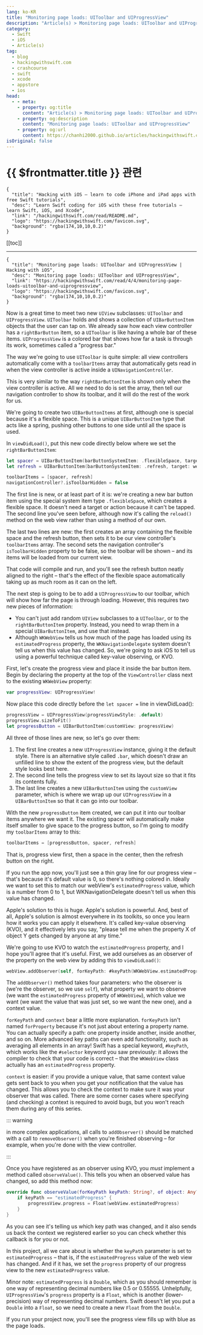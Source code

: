 ```yaml
---
lang: ko-KR
title: "Monitoring page loads: UIToolbar and UIProgressView"
description: "Article(s) > Monitoring page loads: UIToolbar and UIProgressView"
category:
  - Swift
  - iOS
  - Article(s)
tag: 
  - blog
  - hackingwithswift.com
  - crashcourse
  - swift
  - xcode
  - appstore
  - ios  
head:
  - - meta:
    - property: og:title
      content: "Article(s) > Monitoring page loads: UIToolbar and UIProgressView"
    - property: og:description
      content: "Monitoring page loads: UIToolbar and UIProgressView"
    - property: og:url
      content: https://chanhi2000.github.io/articles/hackingwithswift.com/read/04/04-monitoring-page-loads-uitoolbar-and-uiprogressview.html
isOriginal: false
---
```


# {{ $frontmatter.title }} 관련

```component VPCard
{
  "title": "Hacking with iOS – learn to code iPhone and iPad apps with free Swift tutorials",
  "desc": "Learn Swift coding for iOS with these free tutorials – learn Swift, iOS, and Xcode",
  "link": "/hackingwithswift.com/read/README.md",
  "logo": "https://hackingwithswift.com/favicon.svg",
  "background": "rgba(174,10,10,0.2)"
}
```

[[toc]]

---

```component VPCard
{
  "title": "Monitoring page loads: UIToolbar and UIProgressView | Hacking with iOS",
  "desc": "Monitoring page loads: UIToolbar and UIProgressView",
  "link": "https://hackingwithswift.com/read/4/4/monitoring-page-loads-uitoolbar-and-uiprogressview",
  "logo": "https://hackingwithswift.com/favicon.svg",
  "background": "rgba(174,10,10,0.2)"
}
```

<VidStack src="youtube/Nj6qvHyNMug" />

Now is a great time to meet two new `UIView` subclasses: `UIToolbar` and `UIProgressView`. `UIToolbar` holds and shows a collection of `UIBarButtonItem` objects that the user can tap on. We already saw how each view controller has a `rightBarButton` item, so a `UIToolbar` is like having a whole bar of these items. `UIProgressView` is a colored bar that shows how far a task is through its work, sometimes called a "progress bar."

The way we're going to use `UIToolbar` is quite simple: all view controllers automatically come with a `toolbarItems` array that automatically gets read in when the view controller is active inside a `UINavigationController`.

This is very similar to the way `rightBarButtonItem` is shown only when the view controller is active. All we need to do is set the array, then tell our navigation controller to show its toolbar, and it will do the rest of the work for us.

We're going to create two `UIBarButtonItems` at first, although one is special because it's a flexible space. This is a unique `UIBarButtonItem` type that acts like a spring, pushing other buttons to one side until all the space is used.

In `viewDidLoad()`, put this new code directly below where we set the `rightBarButtonItem`:

```swift
let spacer = UIBarButtonItem(barButtonSystemItem: .flexibleSpace, target: nil, action: nil)
let refresh = UIBarButtonItem(barButtonSystemItem: .refresh, target: webView, action: #selector(webView.reload))

toolbarItems = [spacer, refresh]
navigationController?.isToolbarHidden = false
```

The first line is new, or at least part of it is: we're creating a new bar button item using the special system item type `.flexibleSpace`, which creates a flexible space. It doesn't need a target or action because it can't be tapped. The second line you've seen before, although now it's calling the `reload()` method on the web view rather than using a method of our own.

The last two lines are new: the first creates an array containing the flexible space and the refresh button, then sets it to be our view controller's `toolbarItems` array. The second sets the navigation controller's `isToolbarHidden` property to be false, so the toolbar will be shown – and its items will be loaded from our current view.

That code will compile and run, and you'll see the refresh button neatly aligned to the right – that's the effect of the flexible space automatically taking up as much room as it can on the left.

The next step is going to be to add a `UIProgressView` to our toolbar, which will show how far the page is through loading. However, this requires two new pieces of information:

- You can't just add random `UIView` subclasses to a `UIToolbar`, or to the `rightBarButtonItem` property. Instead, you need to wrap them in a special `UIBarButtonItem`, and use that instead.
- Although `WKWebView` tells us how much of the page has loaded using its `estimatedProgress` property, the `WKNavigationDelegate` system doesn't tell us when this value has changed. So, we're going to ask iOS to tell us using a powerful technique called key-value observing, or KVO.

First, let's create the progress view and place it inside the bar button item. Begin by declaring the property at the top of the `ViewController` class next to the existing `WKWebView` property:

```swift
var progressView: UIProgressView!
```

Now place this code directly before the `let spacer =` line in viewDidLoad():

```swift
progressView = UIProgressView(progressViewStyle: .default)
progressView.sizeToFit()
let progressButton = UIBarButtonItem(customView: progressView)
```

All three of those lines are new, so let's go over them:

1. The first line creates a new `UIProgressView` instance, giving it the default style. There is an alternative style called `.bar`, which doesn't draw an unfilled line to show the extent of the progress view, but the default style looks best here.
2. The second line tells the progress view to set its layout size so that it fits its contents fully.
3. The last line creates a new `UIBarButtonItem` using the `customView` parameter, which is where we wrap up our `UIProgressView` in a `UIBarButtonItem` so that it can go into our toolbar.

With the new `progressButton` item created, we can put it into our toolbar items anywhere we want it. The existing spacer will automatically make itself smaller to give space to the progress button, so I'm going to modify my `toolbarItems` array to this:

```swift
toolbarItems = [progressButton, spacer, refresh]
```

That is, progress view first, then a space in the center, then the refresh button on the right.

If you run the app now, you'll just see a thin gray line for our progress view – that's because it's default value is 0, so there's nothing colored in. Ideally we want to set this to match our webView's `estimatedProgress` value, which is a number from 0 to 1, but WKNavigationDelegate doesn't tell us when this value has changed.

Apple's solution to this is huge. Apple's solution is powerful. And, best of all, Apple's solution is almost everywhere in its toolkits, so once you learn how it works you can apply it elsewhere. It's called key-value observing (KVO), and it effectively lets you say, "please tell me when the property X of object Y gets changed by anyone at any time."

We're going to use KVO to watch the `estimatedProgress` property, and I hope you'll agree that it's useful. First, we add ourselves as an observer of the property on the web view by adding this to `viewDidLoad()`:

```swift
webView.addObserver(self, forKeyPath: #keyPath(WKWebView.estimatedProgress), options: .new, context: nil)
```

The `addObserver()` method takes four parameters: who the observer is (we're the observer, so we use `self`), what property we want to observe (we want the `estimatedProgress` property of `WKWebView`), which value we want (we want the value that was just set, so we want the new one), and a context value.

 `forKeyPath` and `context` bear a little more explanation. `forKeyPath` isn't named `forProperty` because it's not just about entering a property name. You can actually specify a path: one property inside another, inside another, and so on. More advanced key paths can even add functionality, such as averaging all elements in an array! Swift has a special keyword, `#keyPath`, which works like the `#selector` keyword you saw previously: it allows the compiler to check that your code is correct – that the `WKWebView` class actually has an `estimatedProgress` property.

 `context` is easier: if you provide a unique value, that same context value gets sent back to you when you get your notification that the value has changed. This allows you to check the context to make sure it was your observer that was called. There are some corner cases where specifying (and checking) a context is required to avoid bugs, but you won't reach them during any of this series.

::: warning

in more complex applications, all calls to `addObserver()` should be matched with a call to `removeObserver()` when you're finished observing – for example, when you're done with the view controller.

:::

Once you have registered as an observer using KVO, you *must* implement a method called `observeValue()`. This tells you when an observed value has changed, so add this method now:

```swift
override func observeValue(forKeyPath keyPath: String?, of object: Any?, change: [NSKeyValueChangeKey : Any]?, context: UnsafeMutableRawPointer?) {
    if keyPath == "estimatedProgress" {
        progressView.progress = Float(webView.estimatedProgress)
    }
}
```

As you can see it's telling us which key path was changed, and it also sends us back the context we registered earlier so you can check whether this callback is for you or not.

In this project, all we care about is whether the `keyPath` parameter is set to `estimatedProgress` – that is, if the `estimatedProgress` value of the web view has changed. And if it has, we set the `progress` property of our progress view to the new `estimatedProgress` value.

Minor note: `estimatedProgress` is a `Double`, which as you should remember is one way of representing decimal numbers like 0.5 or 0.55555. Unhelpfully, `UIProgressView`'s `progress` property is a `Float`, which is another (lower-precision) way of representing decimal numbers. Swift doesn't let you put a `Double` into a `Float`, so we need to create a new `Float` from the `Double`.

If you run your project now, you'll see the progress view fills up with blue as the page loads.

